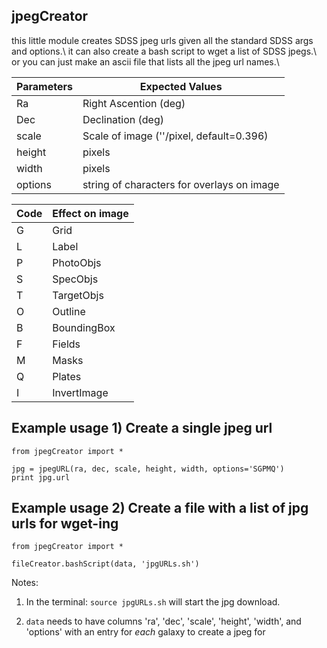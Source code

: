 ## jpegCreator
this little module creates SDSS jpeg urls given all the standard SDSS args and options.\\
it can also create a bash script to wget a list of SDSS jpegs.\\
or you can just make an ascii file that lists all the jpeg url names.\\


|Parameters	|Expected Values
|-----------|---------------|
|Ra	        |Right Ascention (deg)
|Dec	    |Declination (deg)
|scale	    |Scale of image (''/pixel, default=0.396)
|height	    |pixels
|width	    |pixels
|options	|string of characters for overlays on image


|Code	|Effect on image|
|-------|---------------|
|G	    |Grid           |
|L	    |Label          |
|P	    |PhotoObjs      |
|S	    |SpecObjs       |
|T	    |TargetObjs     |
|O	    |Outline        |
|B	    |BoundingBox    |
|F	    |Fields         |
|M	    |Masks          | 
|Q	    |Plates         |
|I	    |InvertImage    |


## Example usage 1) Create a single jpeg url
```
from jpegCreator import *

jpg = jpegURL(ra, dec, scale, height, width, options='SGPMQ')
print jpg.url
```

## Example usage 2) Create a file with a list of jpg urls for wget-ing
``` 
from jpegCreator import *

fileCreator.bashScript(data, 'jpgURLs.sh')
```

Notes: 

1. In the terminal: `source jpgURLs.sh` will start the jpg download. 

2. `data` needs to have columns 'ra', 'dec', 'scale', 'height', 'width', and 'options' with an entry for *each* galaxy to create a jpeg for
